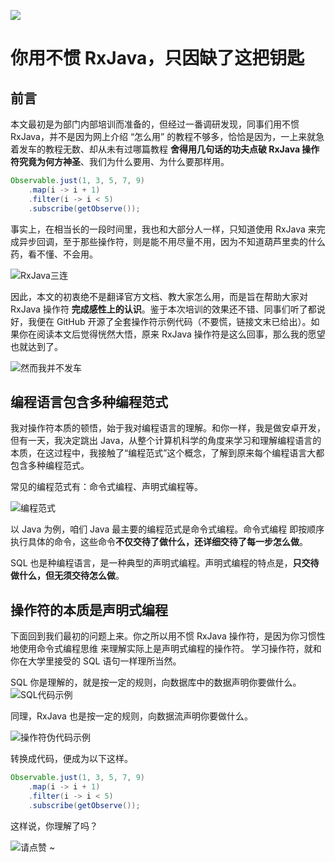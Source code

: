 ![](https://upload-images.jianshu.io/upload_images/57036-550b81d8d77c687d.jpg)


# 你用不惯 RxJava，只因缺了这把钥匙

## 前言

本文最初是为部门内部培训而准备的，但经过一番调研发现，同事们用不惯 RxJava，并不是因为网上介绍 “怎么用” 的教程不够多，恰恰是因为，一上来就急着发车的教程无数、却从未有过哪篇教程 **舍得用几句话的功夫点破 RxJava 操作符究竟为何方神圣**、我们为什么要用、为什么要那样用。

```java
Observable.just(1, 3, 5, 7, 9)
    .map(i -> i + 1)
    .filter(i -> i < 5)
    .subscribe(getObserve());
```

事实上，在相当长的一段时间里，我也和大部分人一样，只知道使用 RxJava 来完成异步回调，至于那些操作符，则是能不用尽量不用，因为不知道葫芦里卖的什么药，看不懂、不会用。

![RxJava三连](https://upload-images.jianshu.io/upload_images/57036-a20c7618a0416530.png)

因此，本文的初衷绝不是翻译官方文档、教大家怎么用，而是旨在帮助大家对 RxJava 操作符 **完成感性上的认识**。鉴于本次培训的效果还不错、同事们听了都说好，我便在 GitHub 开源了全套操作符示例代码（不要慌，链接文末已给出）。如果你在阅读本文后觉得恍然大悟，原来 RxJava 操作符是这么回事，那么我的愿望也就达到了。

![然而我并不发车](https://upload-images.jianshu.io/upload_images/57036-4a1585f97c9876a4.png)


## 编程语言包含多种编程范式

我对操作符本质的顿悟，始于我对编程语言的理解。和你一样，我是做安卓开发，但有一天，我决定跳出 Java，从整个计算机科学的角度来学习和理解编程语言的本质，在这过程中，我接触了“编程范式”这个概念，了解到原来每个编程语言大都包含多种编程范式。

常见的编程范式有：命令式编程、声明式编程等。

![编程范式](https://upload-images.jianshu.io/upload_images/57036-d09589d947e65251.png)

以 Java 为例，咱们 Java 最主要的编程范式是命令式编程。命令式编程 即按顺序执行具体的命令，这些命令**不仅交待了做什么，还详细交待了每一步怎么做**。

SQL 也是种编程语言，是一种典型的声明式编程。声明式编程的特点是，**只交待做什么，但无须交待怎么做**。


## 操作符的本质是声明式编程

下面回到我们最初的问题上来。你之所以用不惯 RxJava 操作符，是因为你习惯性地使用命令式编程思维 来理解实际上是声明式编程的操作符。
学习操作符，就和你在大学里接受的 SQL 语句一样理所当然。

SQL 你是理解的，就是按一定的规则，向数据库中的数据声明你要做什么。
![SQL代码示例](https://upload-images.jianshu.io/upload_images/57036-da21d86723997dd8.png)

同理，RxJava 也是按一定的规则，向数据流声明你要做什么。

![操作符伪代码示例](https://upload-images.jianshu.io/upload_images/57036-4dd92d6d426660d5.png)


转换成代码，便成为以下这样。

```java
Observable.just(1, 3, 5, 7, 9)
    .map(i -> i + 1)
    .filter(i -> i < 5)
    .subscribe(getObserve());
```
这样说，你理解了吗？

![请点赞 ~](https://upload-images.jianshu.io/upload_images/57036-3e15111b4263be48.png)




